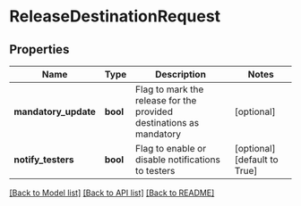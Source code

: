 # ReleaseDestinationRequest

## Properties
Name | Type | Description | Notes
------------ | ------------- | ------------- | -------------
**mandatory_update** | **bool** | Flag to mark the release for the provided destinations as mandatory | [optional] 
**notify_testers** | **bool** | Flag to enable or disable notifications to testers | [optional] [default to True]

[[Back to Model list]](../README.md#documentation-for-models) [[Back to API list]](../README.md#documentation-for-api-endpoints) [[Back to README]](../README.md)

